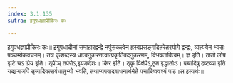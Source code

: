 ```yaml
---
index: 3.1.135
sutra: इगुपधज्ञाप्रीकिरः कः

---
```

 इगुपधज्ञाप्रीकिरः कः॥ इगुपधादीनां समाहारद्वन्द्वे नपुंसकत्वेन ह्रस्वप्रसङ्गदितरेतरयोगे द्वन्द्वः, व्यत्ययेन भ्यसः पञ्चम्येकवचनम्। तत्र कृशब्दस्य धात्वनुकरणत्वात्प्रकृतिवदनुकरणम्, विभक्तावित्वम्। ज्ञ इति। ठातो लोप इटि चऽ प्रिय इति। ठ्प्रीञ् तर्पणेऽ,इयङदेशः। किर इति। ठ्कृ विक्षेपेऽ,ठृत इद्धातोःऽ। पचादिषु द्रष्टव्या इति यद्यप्यजपि तृजादिवत्सर्वधातुभ्यो भवति, तथाप्यपवादबाधनार्थमेते पचादिष्ववश्यं पाठ।ल इत्यर्थः॥